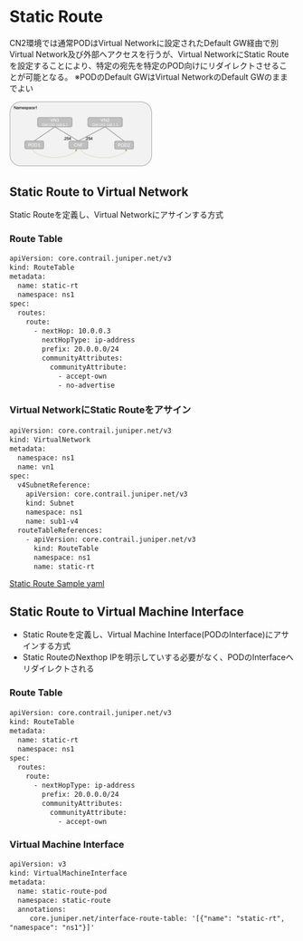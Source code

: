 # Static Route
CN2環境では通常PODはVirtual Networkに設定されたDefault GW経由で別Virtual Network及び外部へアクセスを行うが、Virtual NetworkにStatic Routeを設定することにより、特定の宛先を特定のPOD向けにリダイレクトさせることが可能となる。
※PODのDefault GWはVirtual NetworkのDefault GWのままでよい

<img src="https://github.com/jnpr-jp-crdc/CN2/blob/main/Docs/Images/StaticRoute1.png" width="50%">

## Static Route to Virtual Network
Static Routeを定義し、Virtual Networkにアサインする方式
### Route Table
```
apiVersion: core.contrail.juniper.net/v3
kind: RouteTable
metadata:
  name: static-rt
  namespace: ns1
spec:
  routes:
    route:
      - nextHop: 10.0.0.3
        nextHopType: ip-address
        prefix: 20.0.0.0/24
        communityAttributes:
          communityAttribute:
            - accept-own
            - no-advertise
```
### Virtual NetworkにStatic Routeをアサイン
```
apiVersion: core.contrail.juniper.net/v3
kind: VirtualNetwork
metadata:
  namespace: ns1
  name: vn1
spec:
  v4SubnetReference:
    apiVersion: core.contrail.juniper.net/v3
    kind: Subnet
    namespace: ns1
    name: sub1-v4
  routeTableReferences:
    - apiVersion: core.contrail.juniper.net/v3
      kind: RouteTable
      namespace: ns1
      name: static-rt
```

[Static Route Sample yaml](https://github.com/jnpr-jp-crdc/CN2/blob/main/Manifests/StaticRoute.yaml)

## Static Route to Virtual Machine Interface
- Static Routeを定義し、Virtual Machine Interface(PODのInterface)にアサインする方式
- Static RouteのNexthop IPを明示していする必要がなく、PODのInterfaceへリダイレクトされる

### Route Table
```
apiVersion: core.contrail.juniper.net/v3
kind: RouteTable
metadata:
  name: static-rt
  namespace: ns1
spec:
  routes:
    route:
      - nextHopType: ip-address
        prefix: 20.0.0.0/24
        communityAttributes:
          communityAttribute:
            - accept-own
```
### Virtual Machine Interface
```
apiVersion: v3
kind: VirtualMachineInterface
metadata:
  name: static-route-pod
  namespace: static-route
  annotations:
     core.juniper.net/interface-route-table: '[{"name": "static-rt", "namespace": "ns1"}]'
```